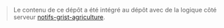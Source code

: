 > Le contenu de ce dépôt a été intégré au dépôt avec de la logique côté serveur [notifs-grist-agriculture](https://github.com/betagouv/notifs-grist-agriculture).
